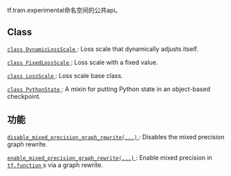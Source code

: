 tf.train.experimental命名空间的公共api。

## Class 
[ `class DynamicLossScale` ](https://tensorflow.google.cn/api_docs/python/tf/train/experimental/DynamicLossScale): Loss scale that dynamically adjusts itself.

[ `class FixedLossScale` ](https://tensorflow.google.cn/api_docs/python/tf/train/experimental/FixedLossScale): Loss scale with a fixed value.

[ `class LossScale` ](https://tensorflow.google.cn/api_docs/python/tf/train/experimental/LossScale): Loss scale base class.

[ `class PythonState` ](https://tensorflow.google.cn/api_docs/python/tf/train/experimental/PythonState): A mixin for putting Python state in an object-based checkpoint.

## 功能
[ `disable_mixed_precision_graph_rewrite(...)` ](https://tensorflow.google.cn/api_docs/python/tf/train/experimental/disable_mixed_precision_graph_rewrite): Disables the mixed precision graph rewrite.

[ `enable_mixed_precision_graph_rewrite(...)` ](https://tensorflow.google.cn/api_docs/python/tf/train/experimental/enable_mixed_precision_graph_rewrite): Enable mixed precision in [ `tf.function` ](https://tensorflow.google.cn/api_docs/python/tf/function)s via a graph rewrite.


